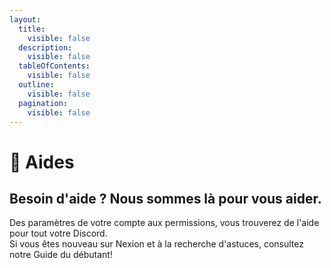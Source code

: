 ```yaml
---
layout:
  title:
    visible: false
  description:
    visible: false
  tableOfContents:
    visible: false
  outline:
    visible: false
  pagination:
    visible: false
---
```


# 📕 Aides

## Besoin d'aide ? Nous sommes là pour vous aider.

Des paramètres de votre compte aux permissions, vous trouverez de l'aide pour tout votre Discord.\
Si vous êtes nouveau sur Nexion et à la recherche d'astuces, consultez notre Guide du débutant!





